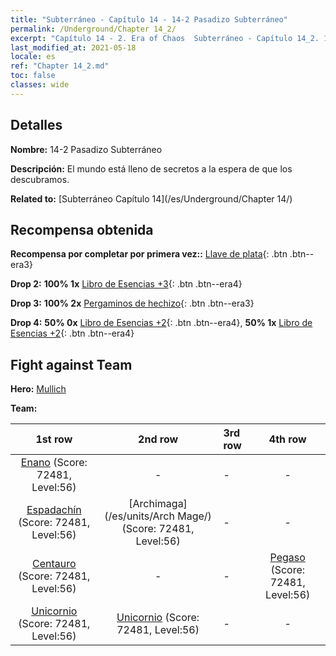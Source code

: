 ```yaml
---
title: "Subterráneo - Capítulo 14 - 14-2 Pasadizo Subterráneo"
permalink: /Underground/Chapter 14_2/
excerpt: "Capítulo 14 - 2. Era of Chaos  Subterráneo - Capítulo 14_2. 14-2 Pasadizo Subterráneo"
last_modified_at: 2021-05-18
locale: es
ref: "Chapter 14_2.md"
toc: false
classes: wide
---
```


## Detalles

 **Nombre:** 14-2 Pasadizo Subterráneo

 **Descripción:** El mundo está lleno de secretos a la espera de que los descubramos.

 **Related to:** [Subterráneo Capítulo 14](/es/Underground/Chapter 14/)

## Recompensa obtenida

 **Recompensa por completar por primera vez::** [Llave de plata](/ItemsES/con_693/){: .btn .btn--era3}

 **Drop 2:** **100% 1x** [Libro de Esencias +3](/ItemsES/mat_60/){: .btn .btn--era4}

 **Drop 3:** **100% 2x** [Pergaminos de hechizo](/ItemsES/con_694/){: .btn .btn--era3}

 **Drop 4:** **50% 0x** [Libro de Esencias +2](/ItemsES/mat_53/){: .btn .btn--era4}, **50% 1x** [Libro de Esencias +2](/ItemsES/mat_53/){: .btn .btn--era4}


## Fight against Team
 **Hero:** [Mullich](/es/heroes/Mullich/)

 **Team:**


  | 1st row | 2nd row | 3rd row | 4th row |
  |:----:|:----:|:----|:----:|
  | [Enano](/es/units/Dwarf/) (Score: 72481, Level:56)  | - | - | - |
  | [Espadachín](/es/units/Swordsman/) (Score: 72481, Level:56)  | [Archimaga](/es/units/Arch Mage/) (Score: 72481, Level:56)  | - | - |
  | [Centauro](/es/units/Centaur/) (Score: 72481, Level:56)  | - | - | [Pegaso](/es/units/Pegasus/) (Score: 72481, Level:56)  |
  | [Unicornio](/es/units/Unicorn/) (Score: 72481, Level:56)  | [Unicornio](/es/units/Unicorn/) (Score: 72481, Level:56)  | - | - |


